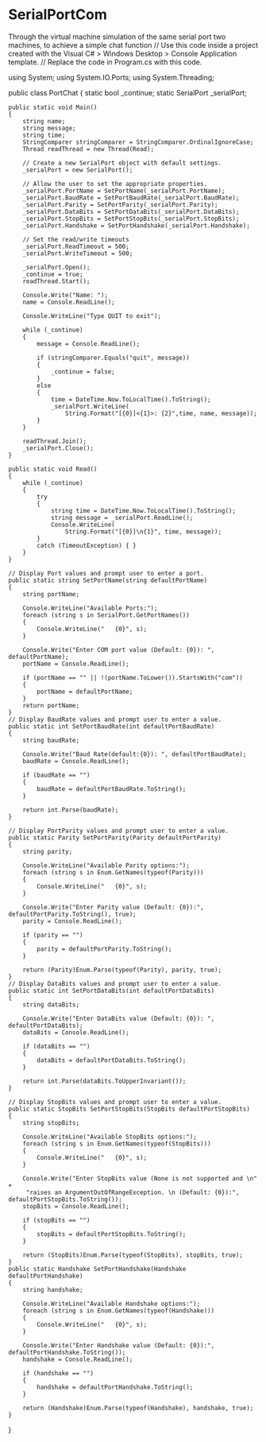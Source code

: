 # SerialPortCom
Through the virtual machine simulation of the same serial port two machines, to achieve a simple chat function
// Use this code inside a project created with the Visual C# > Windows Desktop > Console Application template.
// Replace the code in Program.cs with this code.

using System;
using System.IO.Ports;
using System.Threading;

public class PortChat
{
    static bool _continue;
    static SerialPort _serialPort;

    public static void Main()
    {
        string name;
        string message;
        string time;
        StringComparer stringComparer = StringComparer.OrdinalIgnoreCase;
        Thread readThread = new Thread(Read);

        // Create a new SerialPort object with default settings.
        _serialPort = new SerialPort();

        // Allow the user to set the appropriate properties.
        _serialPort.PortName = SetPortName(_serialPort.PortName);
        _serialPort.BaudRate = SetPortBaudRate(_serialPort.BaudRate);
        _serialPort.Parity = SetPortParity(_serialPort.Parity);
        _serialPort.DataBits = SetPortDataBits(_serialPort.DataBits);
        _serialPort.StopBits = SetPortStopBits(_serialPort.StopBits);
        _serialPort.Handshake = SetPortHandshake(_serialPort.Handshake);

        // Set the read/write timeouts
        _serialPort.ReadTimeout = 500;
        _serialPort.WriteTimeout = 500;

        _serialPort.Open();
        _continue = true;
        readThread.Start();

        Console.Write("Name: ");
        name = Console.ReadLine();

        Console.WriteLine("Type QUIT to exit");

        while (_continue)
        {
            message = Console.ReadLine();

            if (stringComparer.Equals("quit", message))
            {
                _continue = false;
            }
            else
            {
                time = DateTime.Now.ToLocalTime().ToString();
                _serialPort.WriteLine(
                    String.Format("[{0}]<{1}>: {2}",time, name, message));
            }
        }

        readThread.Join();
        _serialPort.Close();
    }

    public static void Read()
    {
        while (_continue)
        {
            try
            {
                string time = DateTime.Now.ToLocalTime().ToString();
                string message = _serialPort.ReadLine();
                Console.WriteLine(
                    String.Format("[{0}]\n{1}", time, message));
            }
            catch (TimeoutException) { }
        }
    }

    // Display Port values and prompt user to enter a port.
    public static string SetPortName(string defaultPortName)
    {
        string portName;

        Console.WriteLine("Available Ports:");
        foreach (string s in SerialPort.GetPortNames())
        {
            Console.WriteLine("   {0}", s);
        }

        Console.Write("Enter COM port value (Default: {0}): ", defaultPortName);
        portName = Console.ReadLine();

        if (portName == "" || !(portName.ToLower()).StartsWith("com"))
        {
            portName = defaultPortName;
        }
        return portName;
    }
    // Display BaudRate values and prompt user to enter a value.
    public static int SetPortBaudRate(int defaultPortBaudRate)
    {
        string baudRate;

        Console.Write("Baud Rate(default:{0}): ", defaultPortBaudRate);
        baudRate = Console.ReadLine();

        if (baudRate == "")
        {
            baudRate = defaultPortBaudRate.ToString();
        }

        return int.Parse(baudRate);
    }

    // Display PortParity values and prompt user to enter a value.
    public static Parity SetPortParity(Parity defaultPortParity)
    {
        string parity;

        Console.WriteLine("Available Parity options:");
        foreach (string s in Enum.GetNames(typeof(Parity)))
        {
            Console.WriteLine("   {0}", s);
        }

        Console.Write("Enter Parity value (Default: {0}):", defaultPortParity.ToString(), true);
        parity = Console.ReadLine();

        if (parity == "")
        {
            parity = defaultPortParity.ToString();
        }

        return (Parity)Enum.Parse(typeof(Parity), parity, true);
    }
    // Display DataBits values and prompt user to enter a value.
    public static int SetPortDataBits(int defaultPortDataBits)
    {
        string dataBits;

        Console.Write("Enter DataBits value (Default: {0}): ", defaultPortDataBits);
        dataBits = Console.ReadLine();

        if (dataBits == "")
        {
            dataBits = defaultPortDataBits.ToString();
        }

        return int.Parse(dataBits.ToUpperInvariant());
    }

    // Display StopBits values and prompt user to enter a value.
    public static StopBits SetPortStopBits(StopBits defaultPortStopBits)
    {
        string stopBits;

        Console.WriteLine("Available StopBits options:");
        foreach (string s in Enum.GetNames(typeof(StopBits)))
        {
            Console.WriteLine("   {0}", s);
        }

        Console.Write("Enter StopBits value (None is not supported and \n" +
         "raises an ArgumentOutOfRangeException. \n (Default: {0}):", defaultPortStopBits.ToString());
        stopBits = Console.ReadLine();

        if (stopBits == "")
        {
            stopBits = defaultPortStopBits.ToString();
        }

        return (StopBits)Enum.Parse(typeof(StopBits), stopBits, true);
    }
    public static Handshake SetPortHandshake(Handshake defaultPortHandshake)
    {
        string handshake;

        Console.WriteLine("Available Handshake options:");
        foreach (string s in Enum.GetNames(typeof(Handshake)))
        {
            Console.WriteLine("   {0}", s);
        }

        Console.Write("Enter Handshake value (Default: {0}):", defaultPortHandshake.ToString());
        handshake = Console.ReadLine();

        if (handshake == "")
        {
            handshake = defaultPortHandshake.ToString();
        }

        return (Handshake)Enum.Parse(typeof(Handshake), handshake, true);
    }
}
